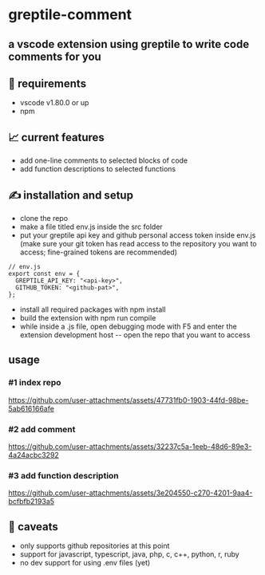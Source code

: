 # greptile-comment
## a vscode extension using greptile to write code comments for you
## 👾 requirements
- vscode v1.80.0 or up
- npm
## 📈 current features
- add one-line comments to selected blocks of code
- add function descriptions to selected functions
## ✍️ installation and setup
- clone the repo
- make a file titled env.js inside the src folder
- put your greptile api key and github personal access token inside env.js (make sure your git token has read access to the repository you want to access; fine-grained tokens are recommended)
```
// env.js
export const env = {
  GREPTILE_API_KEY: "<api-key>",
  GITHUB_TOKEN: "<github-pat>",
};
```
- install all required packages with npm install
- build the extension with npm run compile
- while inside a .js file, open debugging mode with F5 and enter the extension development host -- open the repo that you want to access

## usage
### #1 index repo


https://github.com/user-attachments/assets/47731fb0-1903-44fd-98be-5ab616166afe


### #2 add comment

https://github.com/user-attachments/assets/32237c5a-1eeb-48d6-89e3-4a24acbc3292


### #3 add function description

https://github.com/user-attachments/assets/3e204550-c270-4201-9aa4-bcfbfb2193a5



## 🙊 caveats
- only supports github repositories at this point
- support for javascript, typescript, java, php, c, c++, python, r, ruby
- no dev support for using .env files (yet)


